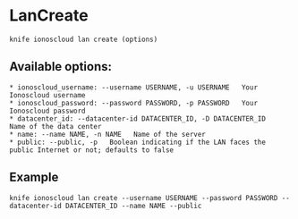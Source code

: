 # LanCreate



    knife ionoscloud lan create (options)


## Available options:

```
* ionoscloud_username: --username USERNAME, -u USERNAME   Your Ionoscloud username
* ionoscloud_password: --password PASSWORD, -p PASSWORD   Your Ionoscloud password
* datacenter_id: --datacenter-id DATACENTER_ID, -D DATACENTER_ID   Name of the data center
* name: --name NAME, -n NAME   Name of the server
* public: --public, -p   Boolean indicating if the LAN faces the public Internet or not; defaults to false
```

## Example

    knife ionoscloud lan create --username USERNAME --password PASSWORD --datacenter-id DATACENTER_ID --name NAME --public
